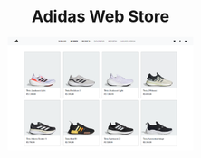<h1 align="center">Adidas Web Store</h1>

<p align="center">
  <img alt="store screen" src="./store-screenshot.png" width="65%">
</p>
